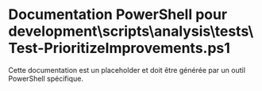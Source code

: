 # Documentation PowerShell pour development\scripts\analysis\tests\Test-PrioritizeImprovements.ps1

Cette documentation est un placeholder et doit être générée par un outil PowerShell spécifique.
